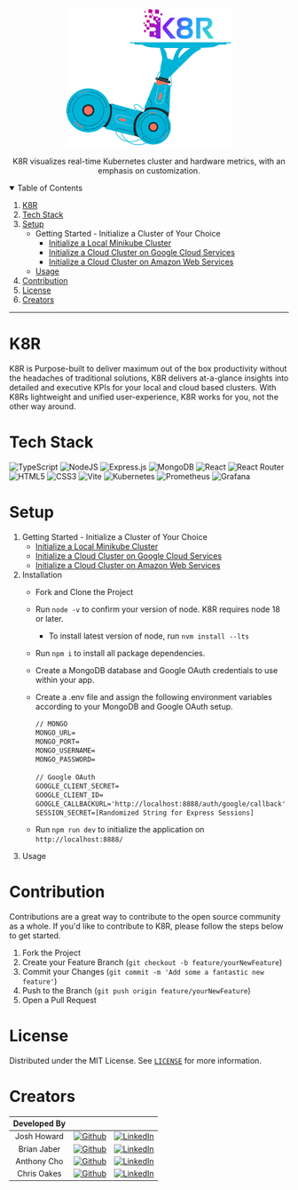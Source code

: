 <p align="center">
  <a href="https://github.com/oslabs-beta/k8r">
    <img src="client/assets/logoTransparent.png" alt="Logo" height="250">
  </a>

  <p align="center">
    K8R visualizes real-time Kubernetes cluster and hardware metrics, with an emphasis on customization.
    <br />
  </p>
</p>

<!-- TABLE OF CONTENTS -->
<details open="open">
  <summary>Table of Contents</summary>

  1. [K8R](#k8r)
  2. [Tech Stack](#tech-stack)
  3. [Setup](#setup)
      * Getting Started - Initialize a Cluster of Your Choice
          * [Initialize a Local Minikube Cluster](https://github.com/oslabs-beta/k8r/blob/main/documentation/localClusterSetup.md#setup)
          * [Initialize a Cloud Cluster on Google Cloud Services](https://github.com/oslabs-beta/k8r/blob/main/documentation/cloudClusterSetup.md#initialize-a-cloud-cluster-on-google-cloud-services)
          * [Initialize a Cloud Cluster on Amazon Web Services](https://github.com/oslabs-beta/k8r/blob/main/documentation/cloudClusterSetup.md#initialize-a-cloud-cluster-on-amazon-web-services)
      * [Usage](#usage)
  4. [Contribution](#contribution)
  5. [License](#license)
  6. [Creators](#creators)
</details>

<hr>

# K8R
K8R is Purpose-built to deliver maximum out of the box productivity without the headaches of traditional solutions, K8R delivers at-a-glance insights into detailed and executive KPIs for your local and cloud based clusters. With K8Rs lightweight and unified user-experience, K8R works for you, not the other way around.


# Tech Stack
![TypeScript](https://img.shields.io/badge/typescript-%23007ACC.svg?style=for-the-badge&logo=typescript&logoColor=white)
![NodeJS](https://img.shields.io/badge/node.js-6DA55F?style=for-the-badge&logo=node.js&logoColor=white) 
![Express.js](https://img.shields.io/badge/express.js-%23404d59.svg?style=for-the-badge&logo=express&logoColor=%2361DAFB) 
![MongoDB](https://img.shields.io/badge/MongoDB-%234ea94b.svg?style=for-the-badge&logo=mongodb&logoColor=white)
![React](https://img.shields.io/badge/react-%2320232a.svg?style=for-the-badge&logo=react&logoColor=%2361DAFB) 
![React Router](https://img.shields.io/badge/React_Router-CA4245?style=for-the-badge&logo=react-router&logoColor=white)
![HTML5](https://img.shields.io/badge/html5-%23E34F26.svg?style=for-the-badge&logo=html5&logoColor=white) 
![CSS3](https://img.shields.io/badge/css3-%231572B6.svg?style=for-the-badge&logo=css3&logoColor=white)
![Vite](https://img.shields.io/badge/vite-%23646CFF.svg?style=for-the-badge&logo=vite&logoColor=white)
![Kubernetes](https://img.shields.io/badge/kubernetes-%23326ce5.svg?style=for-the-badge&logo=kubernetes&logoColor=white)
![Prometheus](https://img.shields.io/badge/Prometheus-E6522C?style=for-the-badge&logo=Prometheus&logoColor=white)
![Grafana](https://img.shields.io/badge/grafana-%23F46800.svg?style=for-the-badge&logo=grafana&logoColor=white)

# Setup
1. Getting Started - Initialize a Cluster of Your Choice
    * [Initialize a Local Minikube Cluster](https://github.com/oslabs-beta/k8r/blob/main/documentation/localClusterSetup.md#setup)
    * [Initialize a Cloud Cluster on Google Cloud Services](https://github.com/oslabs-beta/k8r/blob/main/documentation/cloudClusterSetup.md#initialize-a-cloud-cluster-on-google-cloud-services) 
    * [Initialize a Cloud Cluster on Amazon Web Services](https://github.com/oslabs-beta/k8r/blob/main/documentation/cloudClusterSetup.md#initialize-a-cloud-cluster-on-amazon-web-services)
2. Installation
    * Fork and Clone the Project
    * Run `node -v` to confirm your version of node. K8R requires node 18 or later.
        * To install latest version of node, run `nvm install --lts`
    * Run `npm i` to install all package dependencies.
    * Create a MongoDB database and Google OAuth credentials to use within your app.
    * Create a .env file and assign the following environment variables according to your MongoDB and Google OAuth setup.

          // MONGO
          MONGO_URL=
          MONGO_PORT=
          MONGO_USERNAME=
          MONGO_PASSWORD=

          // Google OAuth
          GOOGLE_CLIENT_SECRET=
          GOOGLE_CLIENT_ID=
          GOOGLE_CALLBACKURL='http://localhost:8888/auth/google/callback'
          SESSION_SECRET=[Randomized String for Express Sessions]
    * Run `npm run dev` to initialize the application on `http://localhost:8888/`
3. Usage

# Contribution
Contributions are a great way to contribute to the open source community as a whole. If you'd like to contribute to K8R, please follow the steps below to get started.

1. Fork the Project
2. Create your Feature Branch (`git checkout -b feature/yourNewFeature`)
3. Commit your Changes (`git commit -m 'Add some a fantastic new feature'`)
4. Push to the Branch (`git push origin feature/yourNewFeature`)
5. Open a Pull Request

# License
Distributed under the MIT License. See [`LICENSE`](https://github.com/oslabs-beta/k8r/blob/master/LICENSE) for more information.

# Creators
| Developed By |    |    |
| :---:   | :---: | :---: |
| Josh Howard  | [![Github](https://img.shields.io/badge/github-%23121011.svg?style=for-the-badge&logo=github&logoColor=white)](https://github.com/JoshHowardDev)   | [![LinkedIn](https://img.shields.io/badge/LinkedIn-%230077B5.svg?logo=linkedin&logoColor=white)](https://linkedin.com/in/JoshHowardDev)   |
| Brian Jaber  | [![Github](https://img.shields.io/badge/github-%23121011.svg?style=for-the-badge&logo=github&logoColor=white)](https://github.com/Brian-Jaber)   | [![LinkedIn](https://img.shields.io/badge/LinkedIn-%230077B5.svg?logo=linkedin&logoColor=white)](https://www.linkedin.com/in/brianjaber/)   |
| Anthony Cho  | [![Github](https://img.shields.io/badge/github-%23121011.svg?style=for-the-badge&logo=github&logoColor=white)](https://github.com/ayhcho)   | [![LinkedIn](https://img.shields.io/badge/LinkedIn-%230077B5.svg?logo=linkedin&logoColor=white)](https://www.linkedin.com/in/anthony-cho-09a38a261/)   |
| Chris Oakes  | [![Github](https://img.shields.io/badge/github-%23121011.svg?style=for-the-badge&logo=github&logoColor=white)](https://github.com/ckoakes)   | [![LinkedIn](https://img.shields.io/badge/LinkedIn-%230077B5.svg?logo=linkedin&logoColor=white)](https://www.linkedin.com/in/christopher-k-oakes/)   |